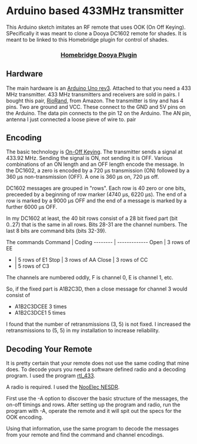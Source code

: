 

# Arduino based 433MHz transmitter

This Arduino sketch imitates an RF remote that uses OOK (On Off Keying). SPecifically it 
was meant to clone a Dooya DC1602 remote for shades. It is meant to be linked to this Homebridge
plugin for control of shades.

<span align="center">

### [Homebridge Dooya Plugin](https://github.com/rjcarslon49/homebridge-dooya-0)

</span>

## Hardware
The main hardware is an [Arduino Uno rev3](https://store.arduino.cc/usa/arduino-uno-rev3). Attached to that you need a 433 MHz transmitter. 433 MHz transmitters and receivers are sold in pairs. I bought this pair, [RioRand](https://amazon.com/gp/product/B00HEDRHG6/ref=ppx_yo_dt_b_asin_title_o04_s00?ie=UTF8&psc=1), from Amazon. The transmitter is tiny and has 4 pins. Two are ground and VCC. These connect to the GND and 5V pins on the Arduino. The data pin connects to the pin 12 on the Arduino. The AN pin, antenna I just connected a loose pieve of wire to.
pair

## Encoding

The basic technology is [On-Off Keying](https://en.wikipedia.org/wiki/On%E2%80%93off_keying). The transmitter sends a signal at 433.92 MHz. Sending the signal is ON, not sending it is OFF. Various combinations of an ON length and an OFF length encode the message. In the DC1602, a zero is encoded by a 720 µs transmission (ON) followed by a 360 µs non-transmission (OFF). A one is 360 µs on, 720 µs off.

DC1602 messages are grouped in "rows". Each row is 40 zero or one bits, preceeded by a beginning of row marker (4740 µs, 6220 µs). The end of a row is marked by a 9000 µs OFF and the end of a message is marked by a further 6000 µs OFF.

In my DC1602 at least, the 40 bit rows consist of a 28 bit fixed part (bit 0..27) that is the same in all rows. Bits 28-31 are the channel numbers. The last 8 bits are command bits (bits 32-39).

The commands 
Command  | Coding
-------- | -------------
Open | 3 rows of EE 
+ | 5 rows of E1
Stop | 3 rows of AA
Close | 3 rows of CC
+ | 5 rows of C3

The channels are numbered oddly, F is channel 0, E is channel 1, etc.

So, if the fixed part is A1B2C3D, then a close message for channel 3 would consist of 
* A1B2C3DCEE 3 times
* A1B2C3DCE1 5 times

I found that the number of retransmissions (3, 5) is not fixed. I increased the retransmissions to (5, 5) in my installation to increase reliability.

## Decoding Your Remote

It is pretty certain that your remote does not use the same coding that mine does. To decode yours you need a software defined radio and a decoding program. I used the program [rtl_433](https://github.com/merbanan/rtl_433). 

A radio is required. I used the [NooElec NESDR](https://amazon.com/gp/product/B01GDN1T4S/ref=ppx_yo_dt_b_asin_title_o09_s00?ie=UTF8&psc=1).

First use the -A option to discover the basic structure of the messages, the on-off timings and rows. After setting up the program and radio, run the program with -A, operate the remote and it will spit out the specs for the OOK encoding.

Using that information, use the same program to decode the messages from your remote and find the command and channel encodings.


